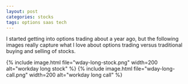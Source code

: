```yaml
---
layout: post
categories: stocks
tags: options saas tech
---
```


I started getting into options trading about a year ago, but the following images really capture what I love about options trading versus traditional buying and selling of stocks.

{% include image.html file="wday-long-stock.png" width=200 alt="workday long stock" %}
{% include image.html file="wday-long-call.png" width=200 alt="workday long call" %}

 <!--more-->
